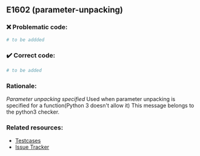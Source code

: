 ## E1602 (parameter-unpacking)

### :x: Problematic code:

```python
# to be addded
```

### :heavy_check_mark: Correct code:

```python
# to be added
```

### Rationale:

 *Parameter unpacking specified*
  Used when parameter unpacking is specified for a function(Python 3 doesn't
  allow it) This message belongs to the python3 checker.



### Related resources:

- [Testcases](#)
- [Issue Tracker](https://github.com/PyCQA/pylint/issues?q=is%3Aissue+%22parameter-unpacking%22+OR+%22E1602%22)
